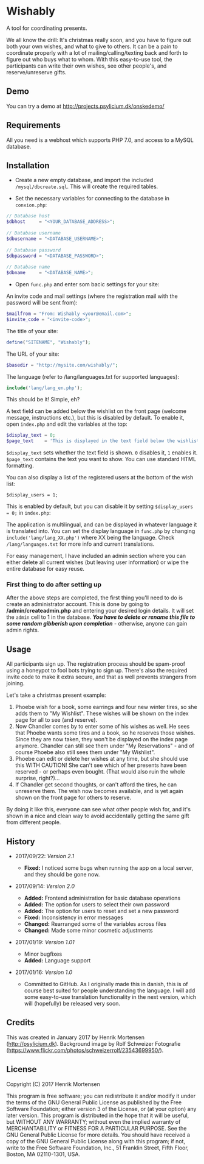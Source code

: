 # Wishably
A tool for coordinating presents.

We all know the drill: It's christmas really soon, and you have to figure out both your own wishes, and what to give to others. It can be a pain to coordinate properly with a lot of mailing/calling/texting back and forth to figure out who buys what to whom. With this easy-to-use tool, the participants can write their own wishes, see other people's, and reserve/unreserve gifts.

## Demo

You can try a demo at http://projects.psylicium.dk/onskedemo/

## Requirements

All you need is a webhost which supports PHP 7.0, and access to a MySQL database.

## Installation

* Create a new empty database, and import the included `/mysql/dbcreate.sql`. This will create the required tables.

* Set the necessary variables for connecting to the database in `conxion.php`:

```php
// Database host
$dbhost     = "<YOUR_DATABASE_ADDRESS>";
 
// Database username
$dbusername = "<DATABASE_USERNAME>";
 
// Database password
$dbpassword = "<DATABASE_PASSWORD>";
 
// Database name
$dbname     = "<DATABASE_NAME>";
```

* Open `func.php` and enter som bacic settings for your site:

An invite code and mail settings (where the registration mail with the password will be sent from):

```php
$mailfrom = "From: Wishably <your@email.com>";
$invite_code = "<invite-code>";
```

The title of your site:

```php
define("SITENAME", "Wishably");
```
The URL of your site:
```php
$basedir = "http://mysite.com/wishably/";
```

The language (refer to /lang/languages.txt for supported languages):

```php
include('lang/lang_en.php');
```

This should be it! Simple, eh?

A text field can be added below the wishlist on the front page (welcome message, instructions etc.), but this is disabled by default. To enable it, open `index.php` and edit the variables at the top:

```php
$display_text = 0;
$page_text    = 'This is displayed in the text field below the wishlist';
```

`$display_text` sets whether the text field is shown. `0` disables it, `1` enables it.
`$page_text` contains the text you want to show. You can use standard HTML formatting.

You can also display a list of the registered users at the bottom of the wish list:

```$display_users = 1;```

This is enabled by default, but you can disable it by setting `$display_users = 0;` in `index.php`:

The application is multilingual, and can be displayed in whatever language it is translated into. You can set the display language in `func.php` by changing `include('lang/lang_XX.php')` where XX being the language. Check `/lang/languages.txt` for more info and current translations.

For easy management, I have included an admin section where you can either delete all current wishes (but leaving user information) or wipe the entire database for easy reuse.

### First thing to do after setting up
After the above steps are completed, the first thing you'll need to do is create an administrator account. This is done by going to __/admin/createadmin.php__ and entering your desired login details. It will set the `admin` cell to 1 in the database. ___You have to delete or rename this file to some random gibberish upon completion___ - otherwise, anyone can gain admin rights.

## Usage

All participants sign up. The registration process should be spam-proof using a honeypot to fool bots trying to sign up. There's also the required invite code to make it extra secure, and that as well prevents strangers from joining.

Let's take a christmas present example:

1. Phoebe wish for a book, some earrings and four new winter tires, so she adds them to "My Wishlist". These wishes will be shown on the index page for all to see (and reserve).
2. Now Chandler comes by to enter some of his wishes as well. He sees that Phoebe wants some tires and a book, so he reserves those wishes. Since they are now taken, they won't be displayed on the index page anymore. Chandler can still see them under "My Reservations" - and of course Phoebe also still sees them under "My Wishlist".
3. Phoebe can edit or delete her wishes at any time, but she should use this WITH CAUTION! She can't see which of her presents have been reserved - or perhaps even bought. (That would also ruin the whole surprise, right?)...
4. If Chandler get second thoughts, or can't afford the tires, he can unreserve them. The wish now becomes available, and is yet again shown on the front page for others to reserve.

By doing it like this, everyone can see what other people wish for, and it's shown in a nice and clean way to avoid accidentally getting the same gift from different people.

## History

* 2017/09/22: _Version 2.1_
	- __Fixed:__ I noticed some bugs when running the app on a local server, and they should be gone now.

* 2017/09/14: _Version 2.0_
	- __Added:__ Frontend administration for basic database operations
	- __Added:__ The option for users to select their own password
	- __Added:__ The option for users to reset and set a new password
	- __Fixed:__ Inconsistency in error messages
	- __Changed:__ Rearranged some of the variables across files
	- __Changed:__ Made some minor cosmetic adjustments

* 2017/01/19: _Version 1.01_
	- Minor bugfixes
	- __Added:__ Language support

* 2017/01/16: _Version 1.0_
	- Committed to GitHub. As I originally made this in danish, this is of course best suited for people understanding the language. I will add some easy-to-use translation functionality in the next version, which will (hopefully) be released very soon.

## Credits

This was created in January 2017 by Henrik Mortensen (http://psylicium.dk). Background image by Rolf Schweizer Fotografie (https://www.flickr.com/photos/schweizerrolf/23543699950/).

## License

Copyright (C) 2017 Henrik Mortensen

This program is free software; you can redistribute it and/or modify it under the terms of the GNU General Public License as published by the Free Software Foundation; either version 3 of the License, or (at your option) any later version. This program is distributed in the hope that it will be useful, but WITHOUT ANY WARRANTY; without even the implied warranty of MERCHANTABILITY or FITNESS FOR A PARTICULAR PURPOSE. See the GNU General Public License for more details. You should have received a copy of the GNU General Public License along with this program; if not, write to the Free Software Foundation, Inc., 51 Franklin Street, Fifth Floor, Boston, MA  02110-1301, USA.
